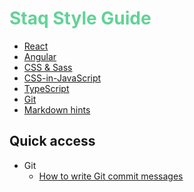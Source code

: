 <h1 style="color: #63d297">Staq Style Guide</h1>

- [React](react/)
- [Angular](angular/)
- [CSS & Sass](css/)
- [CSS-in-JavaScript](css-in-javascript/)
- [TypeScript](typescript/)
- [Git](git/)
- [Markdown hints](markdown-hints.md)

## Quick access
- Git
    - [How to write Git commit messages](git/git-style-guide.md)